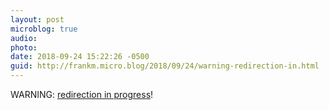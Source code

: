 ```yaml
---
layout: post
microblog: true
audio: 
photo: 
date: 2018-09-24 15:22:26 -0500
guid: http://frankm.micro.blog/2018/09/24/warning-redirection-in.html
---
```

WARNING: [redirection in progress](https://www.vanityfair.com/news/2018/09/trump-wanted-to-nuke-rosenstein-to-save-kavanaughs-bacon/amp?mbid=social_twitter&__twitter_impression=true)! 
